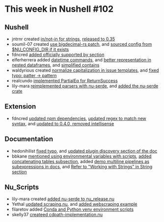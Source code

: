 # This week in Nushell #102

## Nushell

- jntrnr created [in/not-in for strings](https://github.com/nushell/nushell/pull/3906), [released to 0.35](https://github.com/nushell/nushell/pull/3884) 
- soumil-07 created [use bigdecimal-rs patch](https://github.com/nushell/nushell/pull/3905), and [sourced config from $NU_CONFIG_DIR if it exists](https://github.com/nushell/nushell/pull/3883) 
- fdncred [added officially supported by section](https://github.com/nushell/nushell/pull/3895) 
- elferherrera added [datetime commands](https://github.com/nushell/nushell/pull/3894), and [better representation in nested dataframes](https://github.com/nushell/nushell/pull/3875), and [simplified contains](https://github.com/nushell/nushell/pull/3874) 
- waldyrious created [normalize capitalization in issue templates](https://github.com/nushell/nushell/pull/3891), and [fixed typo: patter → pattern](https://github.com/nushell/nushell/pull/3890) 
- realcundo [implemented PartialEq for ReturnSuccess](https://github.com/nushell/nushell/pull/3888) 
- lily-mara [reimplemented parsers with nu-serde](https://github.com/nushell/nushell/pull/3880), and [added the nu-serde crate](https://github.com/nushell/nushell/pull/3878) 

## Extension

- fdncred [updated npm dependencies](https://github.com/nushell/vscode-nushell-lang/pull/37), [updated regex to match new syntax](https://github.com/nushell/vscode-nushell-lang/pull/36), and [updated to 0.4.0, removed intellisense](https://github.com/nushell/vscode-nushell-lang/pull/35) 

## Documentation

- hedonihilist [fixed typo](https://github.com/nushell/nushell.github.io/pull/183), and [updated plugin discovery section of the doc](https://github.com/nushell/nushell.github.io/pull/182) 
- bbkane [mentioned using environmental variables with scripts](https://github.com/nushell/nushell.github.io/pull/180), [added concatenating tables subsection](https://github.com/nushell/nushell.github.io/pull/179), added [demo multiline pipelines as subexpressions in docs](https://github.com/nushell/nushell.github.io/pull/178), and [Refer to "Working with Strings" in String section](https://github.com/nushell/nushell.github.io/pull/177) 

## Nu_Scripts

- lily-mara created [added nu-serde to nu_release.nu](https://github.com/nushell/nu_scripts/pull/86) 
- Yethal [updated scraping.nu](https://github.com/nushell/nu_scripts/pull/85), and [added webscraping example](https://github.com/nushell/nu_scripts/pull/83) 
- filaretov added [Conda and Python venv environment scripts](https://github.com/nushell/nu_scripts/pull/84) 
- skelly37 [createed cdpath-implementation.nu](https://github.com/nushell/nu_scripts/pull/81) 
